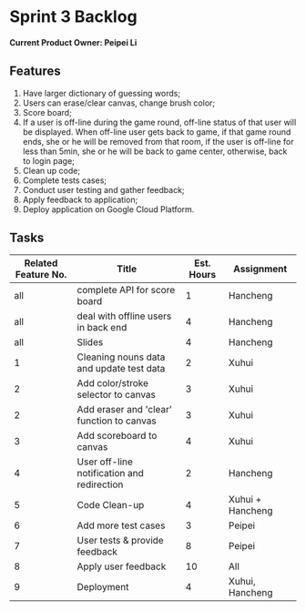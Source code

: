 Sprint 3 Backlog
==================

#### Current Product Owner: Peipei Li

Features
------------------

1. Have larger dictionary of guessing words;
2. Users can erase/clear canvas, change brush color;
3. Score board;
4. If a user is off-line during the game round, off-line status of that user will be displayed. When off-line user gets back to game, if that game round ends, she or he will be removed from that room, if the user is off-line for less than 5min, she or he will be back to game center, otherwise, back to login page;
5. Clean up code;
6. Complete tests cases;
7. Conduct user testing and gather feedback;
8. Apply feedback to application;
9. Deploy application on Google Cloud Platform.

Tasks
--------------------------------------


Related Feature No. | Title | Est. Hours | Assignment
-------------------|--------|------------|----------------
all | complete API for score board | 1 | Hancheng
all | deal with offline users in back end | 4 | Hancheng
all | Slides | 4 | Hancheng
1 | Cleaning nouns data and update test data| 2 | Xuhui
2 | Add color/stroke selector to canvas | 3 | Xuhui
2 | Add eraser and 'clear' function to canvas | 3 | Xuhui
3 | Add scoreboard to canvas | 4 | Xuhui
4 | User off-line notification and redirection | 2 | Hancheng
5 | Code Clean-up | 4 | Xuhui + Hancheng
6 | Add more test cases | 3 | Peipei
7 | User tests & provide feedback | 8 | Peipei
8 | Apply user feedback | 10 | All
9 | Deployment | 4 | Xuhui, Hancheng
